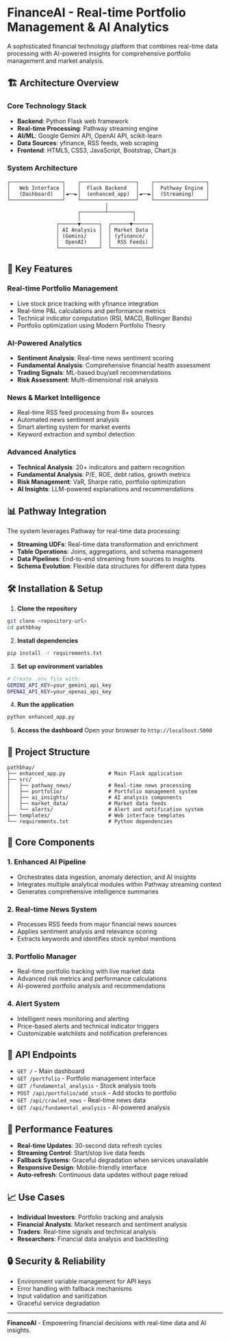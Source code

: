 # FinanceAI - Real-time Portfolio Management & AI Analytics

A sophisticated financial technology platform that combines real-time data processing with AI-powered insights for comprehensive portfolio management and market analysis.

## 🏗️ Architecture Overview

### Core Technology Stack
- **Backend**: Python Flask web framework
- **Real-time Processing**: Pathway streaming engine
- **AI/ML**: Google Gemini API, OpenAI API, scikit-learn
- **Data Sources**: yfinance, RSS feeds, web scraping
- **Frontend**: HTML5, CSS3, JavaScript, Bootstrap, Chart.js

### System Architecture
```
┌─────────────────┐    ┌──────────────────┐    ┌─────────────────┐
│   Web Interface │    │  Flask Backend   │    │  Pathway Engine │
│   (Dashboard)   │◄──►│  (enhanced_app)  │◄──►│  (Streaming)    │
└─────────────────┘    └──────────────────┘    └─────────────────┘
                                │
                       ┌────────┴────────┐
                       │                 │
                ┌──────▼──────┐  ┌──────▼──────┐
                │ AI Analysis │  │ Market Data │
                │ (Gemini/    │  │ (yfinance/  │
                │  OpenAI)    │  │  RSS Feeds) │
                └─────────────┘  └─────────────┘
```

## 🚀 Key Features

### Real-time Portfolio Management
- Live stock price tracking with yfinance integration
- Real-time P&L calculations and performance metrics
- Technical indicator computation (RSI, MACD, Bollinger Bands)
- Portfolio optimization using Modern Portfolio Theory

### AI-Powered Analytics
- **Sentiment Analysis**: Real-time news sentiment scoring
- **Fundamental Analysis**: Comprehensive financial health assessment
- **Trading Signals**: ML-based buy/sell recommendations
- **Risk Assessment**: Multi-dimensional risk analysis

### News & Market Intelligence
- Real-time RSS feed processing from 8+ sources
- Automated news sentiment analysis
- Smart alerting system for market events
- Keyword extraction and symbol detection

### Advanced Analytics
- **Technical Analysis**: 20+ indicators and pattern recognition
- **Fundamental Analysis**: P/E, ROE, debt ratios, growth metrics
- **Risk Management**: VaR, Sharpe ratio, portfolio optimization
- **AI Insights**: LLM-powered explanations and recommendations

## 📊 Pathway Integration

The system leverages Pathway for real-time data processing:

- **Streaming UDFs**: Real-time data transformation and enrichment
- **Table Operations**: Joins, aggregations, and schema management
- **Data Pipelines**: End-to-end streaming from sources to insights
- **Schema Evolution**: Flexible data structures for different data types

## 🛠️ Installation & Setup

1. **Clone the repository**
```bash
git clone <repository-url>
cd pathbhay
```

2. **Install dependencies**
```bash
pip install -r requirements.txt
```

3. **Set up environment variables**
```bash
# Create .env file with:
GEMINI_API_KEY=your_gemini_api_key
OPENAI_API_KEY=your_openai_api_key
```

4. **Run the application**
```bash
python enhanced_app.py
```

5. **Access the dashboard**
Open your browser to `http://localhost:5000`

## 📁 Project Structure

```
pathbhay/
├── enhanced_app.py              # Main Flask application
├── src/
│   ├── pathway_news/            # Real-time news processing
│   ├── portfolio/               # Portfolio management system
│   ├── ai_insights/             # AI analysis components
│   ├── market_data/             # Market data feeds
│   └── alerts/                  # Alert and notification system
├── templates/                   # Web interface templates
└── requirements.txt             # Python dependencies
```

## 🎯 Core Components

### 1. Enhanced AI Pipeline
- Orchestrates data ingestion, anomaly detection, and AI insights
- Integrates multiple analytical modules within Pathway streaming context
- Generates comprehensive intelligence summaries

### 2. Real-time News System
- Processes RSS feeds from major financial news sources
- Applies sentiment analysis and relevance scoring
- Extracts keywords and identifies stock symbol mentions

### 3. Portfolio Manager
- Real-time portfolio tracking with live market data
- Advanced risk metrics and performance calculations
- AI-powered portfolio analysis and recommendations

### 4. Alert System
- Intelligent news monitoring and alerting
- Price-based alerts and technical indicator triggers
- Customizable watchlists and notification preferences

## 🔧 API Endpoints

- `GET /` - Main dashboard
- `GET /portfolio` - Portfolio management interface
- `GET /fundamental_analysis` - Stock analysis tools
- `POST /api/portfolio/add_stock` - Add stocks to portfolio
- `GET /api/crawled_news` - Real-time news data
- `GET /api/fundamental_analysis` - AI-powered analysis

## 🚀 Performance Features

- **Real-time Updates**: 30-second data refresh cycles
- **Streaming Control**: Start/stop live data feeds
- **Fallback Systems**: Graceful degradation when services unavailable
- **Responsive Design**: Mobile-friendly interface
- **Auto-refresh**: Continuous data updates without page reload

## 📈 Use Cases

- **Individual Investors**: Portfolio tracking and analysis
- **Financial Analysts**: Market research and sentiment analysis
- **Traders**: Real-time signals and technical analysis
- **Researchers**: Financial data analysis and backtesting

## 🔒 Security & Reliability

- Environment variable management for API keys
- Error handling with fallback mechanisms
- Input validation and sanitization
- Graceful service degradation

---

**FinanceAI** - Empowering financial decisions with real-time data and AI insights.
